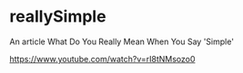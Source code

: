 # reallySimple
An article What Do You Really Mean When You Say 'Simple' 

https://www.youtube.com/watch?v=rI8tNMsozo0
